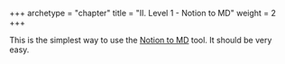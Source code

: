 +++
archetype = "chapter"
title = "II. Level 1 - Notion to MD"
weight = 2
+++


This is the simplest way to use the [Notion to MD](https://notion-to-markdown.bamidev.com/) tool. It should be very easy.


